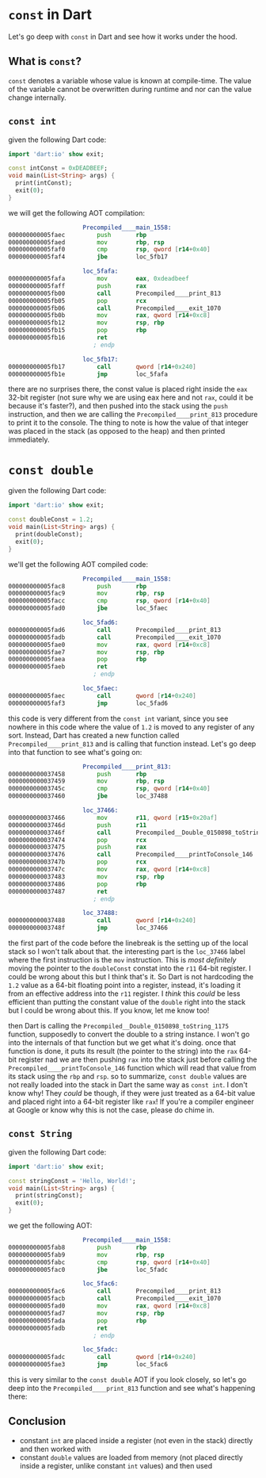 # `const` in Dart

Let's go deep with `const` in Dart and see how it works under the hood.

## What is `const`?

`const` denotes a variable whose value is known at compile-time. The value of the variable cannot be overwritten during runtime and nor can the value change internally.

## `const int`

given the following Dart code:

```dart
import 'dart:io' show exit;

const intConst = 0xDEADBEEF;
void main(List<String> args) {
  print(intConst);
  exit(0);
}
```

we will get the following AOT compilation:

```asm
                     Precompiled____main_1558:
000000000005faec         push       rbp                                         ; CODE XREF=Precompiled____main_main_1559+17
000000000005faed         mov        rbp, rsp
000000000005faf0         cmp        rsp, qword [r14+0x40]
000000000005faf4         jbe        loc_5fb17

                     loc_5fafa:
000000000005fafa         mov        eax, 0xdeadbeef                             ; CODE XREF=Precompiled____main_1558+50
000000000005faff         push       rax
000000000005fb00         call       Precompiled____print_813                    ; Precompiled____print_813
000000000005fb05         pop        rcx
000000000005fb06         call       Precompiled____exit_1070                    ; Precompiled____exit_1070
000000000005fb0b         mov        rax, qword [r14+0xc8]
000000000005fb12         mov        rsp, rbp
000000000005fb15         pop        rbp
000000000005fb16         ret
                        ; endp

                     loc_5fb17:
000000000005fb17         call       qword [r14+0x240]                           ; CODE XREF=Precompiled____main_1558+8
000000000005fb1e         jmp        loc_5fafa
```

there are no surprises there, the const value is placed right inside the `eax` 32-bit register (not sure why we are using eax here and not `rax`, could it be because it's faster?), and then pushed into the stack using the `push` instruction, and then we are calling the `Precompiled____print_813` procedure to print it to the console. The thing to note is how the value of that integer was placed in the stack (as opposed to the heap) and then printed immediately.

# `const double`

given the following Dart code:

```dart
import 'dart:io' show exit;

const doubleConst = 1.2;
void main(List<String> args) {
  print(doubleConst);
  exit(0);
}
```

we'll get the following AOT compiled code:

```asm
                     Precompiled____main_1558:
000000000005fac8         push       rbp                                         ; CODE XREF=Precompiled____main_main_1559+17
000000000005fac9         mov        rbp, rsp
000000000005facc         cmp        rsp, qword [r14+0x40]
000000000005fad0         jbe        loc_5faec

                     loc_5fad6:
000000000005fad6         call       Precompiled____print_813                    ; Precompiled____print_813, CODE XREF=Precompiled____main_1558+43
000000000005fadb         call       Precompiled____exit_1070                    ; Precompiled____exit_1070
000000000005fae0         mov        rax, qword [r14+0xc8]
000000000005fae7         mov        rsp, rbp
000000000005faea         pop        rbp
000000000005faeb         ret
                        ; endp

                     loc_5faec:
000000000005faec         call       qword [r14+0x240]                           ; CODE XREF=Precompiled____main_1558+8
000000000005faf3         jmp        loc_5fad6
```

this code is very different from the `const int` variant, since you see nowhere in this code where the value of `1.2` is moved to any register of any sort. Instead, Dart has created a new function called `Precompiled____print_813` and is calling that function instead. Let's go deep into that function to see what's going on:

```asm
                     Precompiled____print_813:
0000000000037458         push       rbp                                         ; CODE XREF=Precompiled____main_1558+14
0000000000037459         mov        rbp, rsp
000000000003745c         cmp        rsp, qword [r14+0x40]
0000000000037460         jbe        loc_37488

                     loc_37466:
0000000000037466         mov        r11, qword [r15+0x20af]                     ; CODE XREF=Precompiled____print_813+55
000000000003746d         push       r11
000000000003746f         call       Precompiled__Double_0150898_toString_1175   ; Precompiled__Double_0150898_toString_1175
0000000000037474         pop        rcx
0000000000037475         push       rax
0000000000037476         call       Precompiled____printToConsole_146           ; Precompiled____printToConsole_146
000000000003747b         pop        rcx
000000000003747c         mov        rax, qword [r14+0xc8]
0000000000037483         mov        rsp, rbp
0000000000037486         pop        rbp
0000000000037487         ret
                        ; endp

                     loc_37488:
0000000000037488         call       qword [r14+0x240]                           ; CODE XREF=Precompiled____print_813+8
000000000003748f         jmp        loc_37466
```

the first part of the code before the linebreak is the setting up of the local stack so I won't talk about that. the interesting part is the `loc_37466` label where the first instruction is the `mov` instruction. This is _most definitely_ moving the pointer to the `doubleConst` constat into the `r11` 64-bit register. I could be wrong about this but I think that's it. So Dart is not hardcoding the `1.2` value as a 64-bit floating point into a register, instead, it's loading it from an effective address into the `r11` register. I _think_ this _could_ be less efficient than putting the constant value of the `double` right into the stack but I could be wrong about this. If you know, let me know too!

then Dart is calling the `Precompiled__Double_0150898_toString_1175` function, supposedly to convert the double to a string instance. I won't go into the internals of that function but we get what it's doing. once that function is done, it puts its result (the pointer to the string) into the `rax` 64-bit register nad we are then pushing `rax` into the stack just before calling the `Precompiled____printToConsole_146` function which will read that value from its stack using the `rbp` and `rsp`. so to summarize, `const double` values are not really loaded into the stack in Dart the same way as `const int`. I don't know why! They _could_ be though, if they were just treated as a 64-bit value and placed right into a 64-bit register like `rax`! If you're a compiler engineer at Google or know why this is not the case, please do chime in.

## `const String`

given the following Dart code:

```dart
import 'dart:io' show exit;

const stringConst = 'Hello, World!';
void main(List<String> args) {
  print(stringConst);
  exit(0);
}
```

we get the following AOT:

```asm
                     Precompiled____main_1558:
000000000005fab8         push       rbp                                         ; CODE XREF=Precompiled____main_main_1559+17
000000000005fab9         mov        rbp, rsp
000000000005fabc         cmp        rsp, qword [r14+0x40]
000000000005fac0         jbe        loc_5fadc

                     loc_5fac6:
000000000005fac6         call       Precompiled____print_813                    ; Precompiled____print_813, CODE XREF=Precompiled____main_1558+43
000000000005facb         call       Precompiled____exit_1070                    ; Precompiled____exit_1070
000000000005fad0         mov        rax, qword [r14+0xc8]
000000000005fad7         mov        rsp, rbp
000000000005fada         pop        rbp
000000000005fadb         ret
                        ; endp

                     loc_5fadc:
000000000005fadc         call       qword [r14+0x240]                           ; CODE XREF=Precompiled____main_1558+8
000000000005fae3         jmp        loc_5fac6
```

this is very similar to the `const double` AOT if you look closely, so let's go deep into the `Precompiled____print_813` function and see what's happening there:

## Conclusion

- constant `int` are placed inside a register (not even in the stack) directly and then worked with
- constant `double` values are loaded from memory (not placed directly inside a register, unlike constant `int` values) and then used
